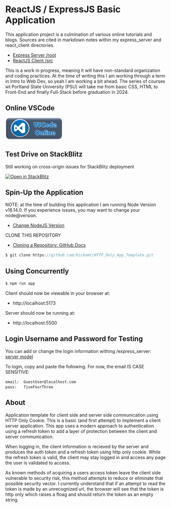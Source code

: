 # ReactJS / ExpressJS Basic Application

This application project is a culmination of various online tutorials and blogs. Sources are cited in markdown notes within my express_server and react_client directories.

- [Express Server /root](./express/)
- [ReactJS Client /src](./src)

This is a work in progress, meaning it will have non-standard organization and coding practices. At the time of writing this I am working through a term in Intro to Web Dev, so yeah I am working a bit ahead. The series of courses wt Portland State University (PSU) will take me from basic CSS, HTML to Front-End and finally Full-Stack before graduation in 2024.

## Online VSCode

<a href="https://vscode.dev/github/hickamt/HTTP_Only_App_Template">
<img src="./src/assets/img/vs-btn.png" alt="vscode button" width="auto" height="70px" />
</a>

## Test Drive on StackBlitz

Still working on cross-origin issues for StackBlitz deployment

[![Open in StackBlitz](https://developer.stackblitz.com/img/open_in_stackblitz.svg)](https://stackblitz.com/github/hickamt/HTTP_Only_App_Template/)

## Spin-Up the Application

NOTE: at the time of building this application I am running Node Version v16.14.0. If you experience issues, you may want to change your node@version.

- [Change NodeJS Version](https://dev.to/smpnjn/how-to-change-nodejs-version-34b7)

CLONE THIS REPOSITORY

- [Cloning a Repository: GitHub Docs](https://docs.github.com/en/repositories/creating-and-managing-repositories/cloning-a-repository)

```c
$ git clone https://github.com/hickamt/HTTP_Only_App_Template.git
```

## Using Concurrently

```c
$ npm run app
```

Client should now be viewable in your browser at:

- http://localhost:5173

Server should now be running at:

- http://localhost:5500

## Login Username and Password for Testing

You can add or change the login information withing /express_server: [server model](./express/model/users.json)

To login, copy and paste the following. For now, the email IS CASE SENSITIVE:

```
email:  GuestUser@localhost.com
pass:   fiveFourThree
```

## About

Application template for client side and server side communication using HTTP Only Cookie. This is a basic (and first attempt) to implement a client server application. This app uses a modern approach to authentication using a refresh token to add a layer of protection between the client and server communication.

When logging in, the client information is recieved by the server and produces the auth token and a refresh token using http only cookie. While the refresh token is valid, the client may stay logged in and access any page the user is validated to access.

As known methods of acquiring a users access token leave the client side vulnerable to security risk, this method attempts to reduce or eliminate that possible security vector. I currently understand that if an attempt to read the token is made by an unrecognized url, the browser will see that the token is http only which raises a floag and should return the token as an empty string.
